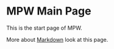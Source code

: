 MPW Main Page
=============

This is the start page of MPW.

More about [Markdown](Markdown) look at this page.
